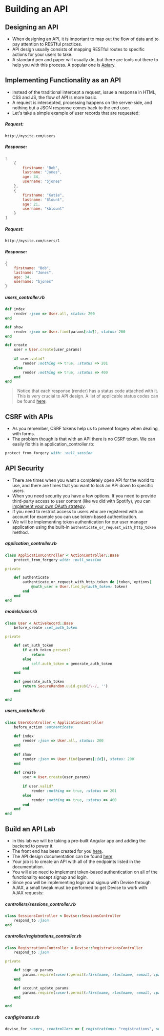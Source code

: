 # Building an API

## Designing an API
- When designing an API, it is important to map out the flow of data and to pay attention to RESTful practices.
- API design usually consists of mapping RESTful routes to specific actions for your users to take.
- A standard pen and paper will usually do, but there are tools out there to help you with this process. A popular one is [Apiary](https://apiary.io/).

## Implementing Functionality as an API
- Instead of the traditional intercept a request, issue a response in HTML, CSS and JS, the flow of API is more basic.
- A request is intercepted, processing happens on the server-side, and nothing but a JSON response comes back to the end user.
- Let's take a simple example of user records that are requested:

##### Request:

```
http://mysite.com/users
```

##### Response:

```javascript
[
	{
		firstname: "Bob",
		lastname: "Jones",
		age: 34,
		username: "bjones"
	},
	{
		firstname: "Katie",
		lastname: "Blount",
		age: 21,
		username: "kblount"
	}
]
```

##### Request:

```
http://mysite.com/users/1
```

##### Response:

```javascript
{
	firstname: "Bob",
	lastname: "Jones",
	age: 34,
	username: "bjones"
}
```

##### users_controller.rb

```ruby
def index
	render :json => User.all, status: 200
end

def show
	render :json => User.find(params[:id]), status: 200
end

def create
	user = User.create(user_params)
	
	if user.valid?
		render :nothing => true, :status => 201
	else
		render :nothing => true, :status => 400
	end
end
```

> Notice that each response (render) has a status code attached with it. This is very crucial to API design. A list of applicable status codes can be found [here](http://www.w3.org/Protocols/rfc2616/rfc2616-sec10.html).

## CSRF with APIs
- As you remember, CSRF tokens help us to prevent forgery when dealing with forms.
- The problem though is that with an API there is no CSRF token. We can easily fix this in application_controller.rb:

```ruby
protect_from_forgery with: :null_session
```

## API Security
- There are times when you want a completely open API for the world to use, and there are times that you want to lock an API down to specific users.
- When you need security you have a few options. If you need to provide third-party access to user content (like we did with Spotify), you can [implement your own OAuth strategy](https://github.com/doorkeeper-gem/doorkeeper).
- If you need to restrict access to users who are registered with an account for example you can use token-based authentication.
- We will be implementing token authentication for our user manager application using the built-in `authenticate_or_request_with_http_token` method.

##### application_controller.rb

```ruby
class ApplicationController < ActionController::Base
	protect_from_forgery with: :null_session

private

	def authenticate
		authenticate_or_request_with_http_token do |token, options|
			@auth_user = User.find_by(auth_token: token)
		end
	end
end
```

##### models/user.rb

```ruby
class User < ActiveRecord::Base
	before_create :set_auth_token

private

	def set_auth_token
		if auth_token.present?
			return
		else
			self.auth_token = generate_auth_token
		end
	end

	def generate_auth_token
		return SecureRandom.uuid.gsub(/\-/, '')
	end

end
```

##### users_controller.rb

```ruby
class UsersController < ApplicationController
	before_action :authenticate
	
	def index
		render :json => User.all, status: 200
	end
	
	def show
		render :json => User.find(params[:id]), status: 200
	end
	
	def create
		user = User.create(user_params)
		
		if user.valid?
			render :nothing => true, :status => 201
		else
			render :nothing => true, :status => 400
		end
	end
end
```

## Build an API Lab
- In this lab we will be taking a pre-built Angular app and adding the backend to power it.
- The front end has been created for you [here](angular_email/).
- The API design documentation can be found [here](angular_email/api_specs.md).
- Your job is to create an API with all of the endpoints listed in the documentation.
- You will also need to implement token-based authentication on all of the functionality except signup and login.
- Since you will be implementing login and signup with Devise through AJAX, a small tweak must be performed to get Devise to work with AJAX requests:

##### controllers/sessions_controller.rb

```ruby
class SessionsController < Devise::SessionsController  
	respond_to :json
end
```

##### controller/registrations_controller.rb

```ruby
class RegistrationsController < Devise::RegistrationsController
	respond_to :json

private

    def sign_up_params
        params.require(:user).permit(:firstname, :lastname, :email, :password, :password_confirmation, :username)
    end

    def account_update_params
        params.require(:user).permit(:firstname, :lastname, :email, :password, :password_confirmation, :current_password, :username)
    end

end
```

##### config/routes.rb

```ruby
devise_for :users, :controllers => { registrations: "registrations", sessions: "sessions" }
```